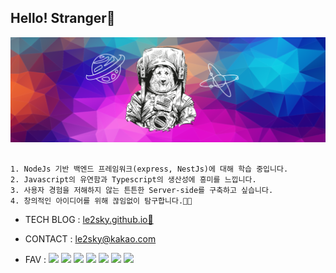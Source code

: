 <h2 align="left">Hello! Stranger👏</h2>


<img src="./test1.png"/>

<br>

 
 ```
 
1. NodeJs 기반 백엔드 프레임워크(express, NestJs)에 대해 학습 중입니다.
2. Javascript의 유연함과 Typescript의 생산성에 흥미를 느낍니다.
3. 사용자 경험을 저해하지 않는 튼튼한 Server-side를 구축하고 싶습니다.
4. 창의적인 아이디어를 위해 끊임없이 탐구합니다.🐱‍🏍

```
- TECH BLOG : <a href="https://le2sky.github.io"> le2sky.github.io🚀 </a>
- CONTACT : le2sky@kakao.com

- FAV : 
<img src="https://img.shields.io/badge/JS ES5+-F7DF1E?style=flat-square&logo=javascript&logoColor=white"/></a>
<img src="https://img.shields.io/badge/TS-007ACC?style=flat-square&logo=typescript&logoColor=white"/></a>
<img src="https://img.shields.io/badge/Node.js-339933?style=flat-square&logo=Node.js&logoColor=white"/></a>
<img src="https://img.shields.io/badge/Express-ffffff?style=flat-square&logo=express&logoColor=black"/></a>
<img src="https://img.shields.io/badge/Nest-E0234E?style=flat-square&logo=nestjs&logoColor=white"/></a>
<img src="https://img.shields.io/badge/Spring-6DB33F?style=flat-square&logo=spring&logoColor=white"/></a>
<img src="https://img.shields.io/badge/SpringBoot-ffffff?style=flat-square&logo=springBoot&logoColor=6DB33E"/></a>






